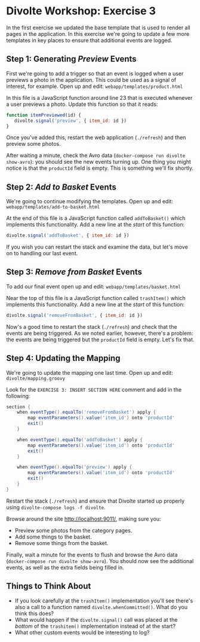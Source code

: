 Divolte Workshop: Exercise 3
============================

In the first exercise we updated the base template that is used to render all pages in the application. In this exercise we're going to update a few more templates in key places to ensure that additional events are logged.

Step 1: Generating _Preview_ Events
-----------------------------------

First we're going to add a trigger so that an event is logged when a user previews a photo in the application. This could be used as a signal of interest, for example. Open up and edit: `webapp/templates/product.html`

In this file is a JavaScript function around line 23 that is executed whenever a user previews a photo. Update this function so that it reads:

```javascript
function itemPreviewed(id) {
   divolte.signal('preview', { item_id: id })
}
```

Once you've added this, restart the web application (`./refresh`) and then preview some photos.

After waiting a minute, check the Avro data (`docker-compose run divolte show-avro`): you should see the new events turning up. One thing you might notice is that the `productId` field is empty. This is something we'll fix shortly.

Step 2: _Add to Basket_ Events
------------------------------

We're going to continue modifying the templates. Open up and edit: `webapp/templates/add-to-basket.html`

At the end of this file is a JavaScript function called `addToBasket()` which implements this functionality. Add a new line at the _start_ of this function:

```javascript
divolte.signal('addToBasket', { item_id: id })
```

If you wish you can restart the stack and examine the data, but let's move on to handling our last event.

Step 3: _Remove from Basket_ Events
-----------------------------------

To add our final event open up and edit: `webapp/templates/basket.html`

Near the top of this file is a JavaScript function called `trashItem()` which implements this functionality. Add a new line at the _start_ of this function:

```javascript
divolte.signal('removeFromBasket', { item_id: id })
```

Now's a good time to restart the stack (`./refresh`) and check that the events are being triggered. As we noted earlier, however, there's a problem: the events are being triggered but the `productId` field is empty. Let's fix that.

Step 4: Updating the Mapping
----------------------------

We're going to update the mapping one last time. Open up and edit: `divolte/mapping.groovy`

Look for the `EXERCISE 3: INSERT SECTION HERE` comment and add in the following:

```groovy
section {
    when eventType().equalTo('removeFromBasket') apply {
        map eventParameters().value('item_id') onto 'productId'
        exit()
    }

    when eventType().equalTo('addToBasket') apply {
        map eventParameters().value('item_id') onto 'productId'
        exit()
    }

    when eventType().equalTo('preview') apply {
        map eventParameters().value('item_id') onto 'productId'
        exit()
    }
}
```

Restart the stack (`./refresh`) and ensure that Divolte started up properly using `divolte-compose logs -f divolte`.

Browse around the site [http://localhost:9011/](http://localhost:9011/), making sure you:

 - Preview some photos from the category pages.
 - Add some things to the basket.
 - Remove some things from the basket.

Finally, wait a minute for the events to flush and browse the Avro data (`docker-compose run divolte show-avro`). You should now see the additional events, as well as the extra fields being filled in.

Things to Think About
---------------------

 - If you look carefully at the `trashItem()` implementation you'll see there's also a call to a function named `divolte.whenCommitted()`. What do you think this does?
 - What would happen if the `divolte.signal()` call was placed at the _bottom_ of the `trashitem()` implementation instead of at the start?
 - What other custom events would be interesting to log?
